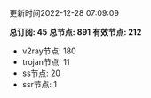 更新时间2022-12-28 07:09:09

**总订阅: 45**
**总节点: 891**
**有效节点: 212**
- v2ray节点: 180
- trojan节点: 11
- ss节点: 20
- ssr节点: 1
